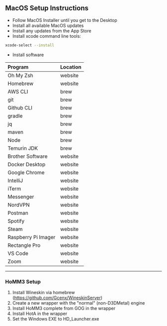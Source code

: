 ## MacOS Setup Instructions
- Follow MacOS Installer until you get to the Desktop
- Install all available MacOS updates
- Install any updates from the App Store
- Install xcode command line tools:
```bash
xcode-select --install
```
- Install software

| Program             | Location |
| :---                | :---     |
| Oh My Zsh           | website  |
| Homebrew            | website  |
| AWS CLI             | brew     |
| git                 | brew     |
| Github CLI          | brew     |
| gradle              | brew     |
| jq                  | brew     |
| maven               | brew     |
| Node                | brew     |
| Temurin JDK         | brew     |
| Brother Software    | website  |
| Docker Desktop      | website  |
| Google Chrome       | website  |
| IntelliJ            | website  |
| iTerm               | website  |
| Messenger           | website  |
| NordVPN             | website  |
| Postman             | website  |
| Spotify             | website  |
| Steam               | website  |
| Raspberry Pi Imager | website  |
| Rectangle Pro       | website  |
| VS Code             | website  |
| Zoom                | website  |

----

### HoMM3 Setup
1. Install Wineskin via homebrew (https://github.com/Gcenx/WineskinServer)
1. Create a new wrapper with the "normal" (non-D3DMetal) engine
1. Install HoMM3 complete from GOG in the wrapper
1. Install HotA in the wrapper
1. Set the Windows EXE to HD_Launcher.exe
